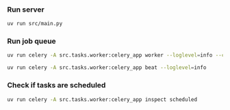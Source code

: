 ### Run server
```bash
uv run src/main.py
```


### Run job queue
```bash
uv run celery -A src.tasks.worker:celery_app worker --loglevel=info --concurrency=4

uv run celery -A src.tasks.worker:celery_app beat --loglevel=info
```


### Check if tasks are scheduled
```bash
uv run celery -A src.tasks.worker:celery_app inspect scheduled
```
